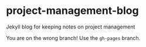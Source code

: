 # project-management-blog
Jekyll blog for keeping notes on project management

You are on the wrong branch! Use the `gh-pages` branch.
